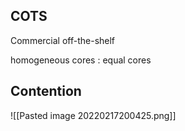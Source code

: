 ## COTS
Commercial off-the-shelf

homogeneous cores : equal cores 


## Contention
![[Pasted image 20220217200425.png]]
